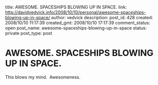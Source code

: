 title: AWESOME.  SPACESHIPS BLOWING UP IN SPACE.
link: http://davidvedvick.info/2008/10/10/personal/awesome-spaceships-blowing-up-in-space/
author: vedvick
description: 
post_id: 428
created: 2008/10/10 11:17:39
created_gmt: 2008/10/10 17:17:39
comment_status: open
post_name: awesome-spaceships-blowing-up-in-space
status: private
post_type: post

# AWESOME.  SPACESHIPS BLOWING UP IN SPACE.

This blows my mind.  Awesomeness.